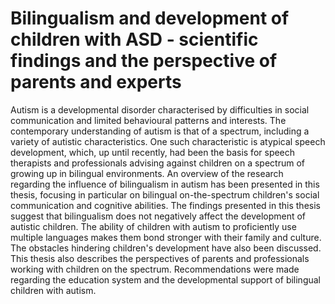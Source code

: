 # Bilingualism and development of children with ASD - scientific findings and the perspective of parents and experts

Autism is a developmental disorder characterised by difficulties in social communication and limited behavioural patterns and interests. The contemporary understanding of autism is that of a spectrum, including a variety of autistic characteristics. One such characteristic is atypical speech development, which, up until recently, had been the basis for speech therapists and professionals advising against children on a spectrum of growing up in bilingual environments. An overview of the research regarding the influence of bilingualism in autism has been presented in this thesis, focusing in particular on bilingual on-the-spectrum children's social communication and cognitive abilities. The findings presented in this thesis suggest that bilingualism does not negatively affect the development of autistic children. The ability of children with autism to proficiently use multiple languages makes them bond stronger with their family and culture. The obstacles hindering children's development have also been discussed. This thesis also describes the perspectives of parents and professionals working with children on the spectrum. Recommendations were made regarding the education system and the developmental support of bilingual children with autism.
